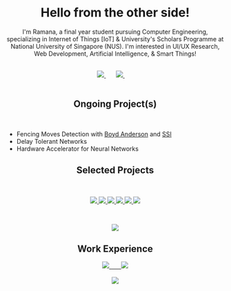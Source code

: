 
<h1 align="center">Hello from the other side!</h1>

<p align="center">
I'm Ramana, a final year student pursuing Computer Engineering, specializing in Internet of Things [IoT] & University's Scholars Programme at National University of Singapore (NUS). I'm interested in UI/UX Research, Web Development, Artificial Intelligence, & Smart Things!
</p>
<br>
<div align="center">
      <a href="https://www.linkedin.com/in/ramana-r/">
            <img src="https://img.shields.io/badge/linkedin-%230077B5.svg?&style=for-the-badge&logo=linkedin&logoColor=white" />
      </a>
      &nbsp; &nbsp; &nbsp;
      <a href="https://r-ramana.github.io/">
            <img src="https://img.shields.io/badge/portfolio-white?&style=for-the-badge&logo=slickpic&logoColor=black">
      </a>
      &nbsp; &nbsp; &nbsp;
    <!--  <a href="https://r-ramana.github.io/#contact">
            <img src="https://img.shields.io/badge/contact_me-8D3316?style=for-the-badge&logo=minutemailer&logoColor=white" />
      </a>
      &nbsp; &nbsp; &nbsp;
      <a href="https://r-ramana.github.io/#contact">
            <img src="https://img.shields.io/badge/resume-white?style=for-the-badge&logo=files&logoColor=black" />
      </a> -->
</div>
<br>
<h2 align="center">Ongoing Project(s)</h3>
<br>
<ul>
      <li>Fencing Moves Detection with <a href="https://www.comp.nus.edu.sg/cs/people/boyd/" target="_blank">Boyd Anderson</a> and <a href="https://www.sportsingapore.gov.sg/athletes-coaches/singapore-sport-institute" target="_blank">SSI</a></li>
      <li>Delay Tolerant Networks</li>
      <li>Hardware Accelerator for Neural Networks</li>
</ul>
<h2 align="center">Selected Projects</h3>
<br>
<p align="center">
      <a href="https://github.com/project-beyond-vision">
            <img src="https://img.shields.io/badge/BeyondVision-202020?labelColor=000000&style=for-the-badge&logo=github&logoColor=white" />
      </a>
      <a href="https://github.com/CG4002-B3/hardware">
            <img src="https://img.shields.io/badge/LaserTag++-202020?labelColor=000000&style=for-the-badge&logo=github&logoColor=white" />
      </a>
      <a href="https://github.com/Orbital-Knewbie/Knewbie">
            <img src="https://img.shields.io/badge/Knewbie-202020?labelColor=000000&style=for-the-badge&logo=github&logoColor=white" />
      </a>
      <a href="https://github.com/R-Ramana/EE4211-Project/tree/main">
            <img src="https://img.shields.io/badge/Carpark%20Data%20Analysis-202020?labelColor=000000&style=for-the-badge&logo=github&logoColor=white" />
      </a>
      <a href="https://github.com/R-Ramana/EE2026-FPGA-Project">
            <img src="https://img.shields.io/badge/FPGA%20Entertainment%20System-202020?labelColor=000000&style=for-the-badge&logo=github&logoColor=white" />
      </a>
      <a href="https://github.com/R-Ramana/CG2271">
            <img src="https://img.shields.io/badge/RTOS-202020?labelColor=000000&style=for-the-badge&logo=github&logoColor=white" />
      </a>
</p>
<br>
<p align="center">
    <a href="https://r-ramana.github.io/">
        <img src="https://img.shields.io/badge/view_more-white?&style=for-the-badge&logo=bmcsoftware&logoColor=black" />
    </a>
</p>
<h2 align="center">Work Experience</h3>
<p align="center">
    <a href="https://www.linkedin.com/in/ramana-r/">
        <img src="https://img.shields.io/badge/Government_Data_Office-darkred?labelColor=000000&style=for-the-badge" /> &nbsp; &nbsp; &nbsp; <img src="https://img.shields.io/badge/Sweden_Foodtech-critical?labelColor=000000&style=for-the-badge" />
          <br><br>
        <img src="https://img.shields.io/badge/Singapore_Airlines_Engineering_Company-darkblue?labelColor=007DB8&style=for-the-badge" />
    </a>
</p>

<!-- 
### Selected Past Projects
1. <b>[Knewbie](https://github.com/Orbital-Knewbie/Knewbie)</b> - Web Application built using Flask and makes use of machine learning (Computerized Adaptive Testing) to provide tailored educational content.

      From a total of 383 projects, Knewbie was 1 of 6 projects selected by the School of Computing (SoC) communication office, National University of Singapore (NUS) and was [featured on the various social media accounts](https://www.linkedin.com/feed/update/urn:li:activity:6703488818370215936/).
2. <b>[Sound Design & Entertainment System](https://github.com/R-Ramana/EE2026-FPGA-Project)</b> - Built using Verilog, Digilent Basys 3 Board, Pmod OLEDrgb 96 x 64 RGB OLED Display, Pmod MIC3. 
3. <b>[NotUS](https://github.com/AY2021S1-CS2113-T13-1/tp)</b> - Coded in Java, NotUS is a quick and simple, CLI-based, note-taking application for keyboard-inclined users. NotUS can also assist in planning timetables to highlight possible clashes.
4. <b>[Alex](https://github.com/R-Ramana/Alex)</b> - Search and Rescue robot with remote navigation built using Raspberry Pi, Arduino and LiDAR.
5. <b>[Real-Time Operating Systems](https://github.com/R-Ramana/CG2271)</b> - A remote control robot controlled using an android application via Bluetooth.
6. <b>[mBot](https://github.com/R-Ramana/mBot-A-Maze-ing-Race)</b> - A robot calibrated to traverse a maze by responding to audiovisual cues.


<!--### Contribution Statistics
 [![Ramana's Github Stats](https://github-readme-stats.vercel.app/api?username=r-ramana&count_private=true&theme=vision-friendly-dark)](https://github.com/anuraghazra/github-readme-stats)
[![Ramana's Top Langs](https://github-readme-stats.vercel.app/api/top-langs/?username=r-ramana&layout=compact&langs_count=10&theme=vision-friendly-dark)](https://github.com/anuraghazra/github-readme-stats)

**R-Ramana/R-Ramana** is a ✨ _special_ ✨ repository because its `README.md` (this file) appears on your GitHub profile.

Here are some ideas to get you started:

- ..
- 
- 👯 I’m looking to collaborate on ...
- 🤔 I’m looking for help with ...
- 💬 Ask me about ...
- 😄 Pronouns: ...
- ⚡ Fun fact: ...
- 🌱 I’m currently learning ...
- 🔭 I’m currently working on ...
-->
